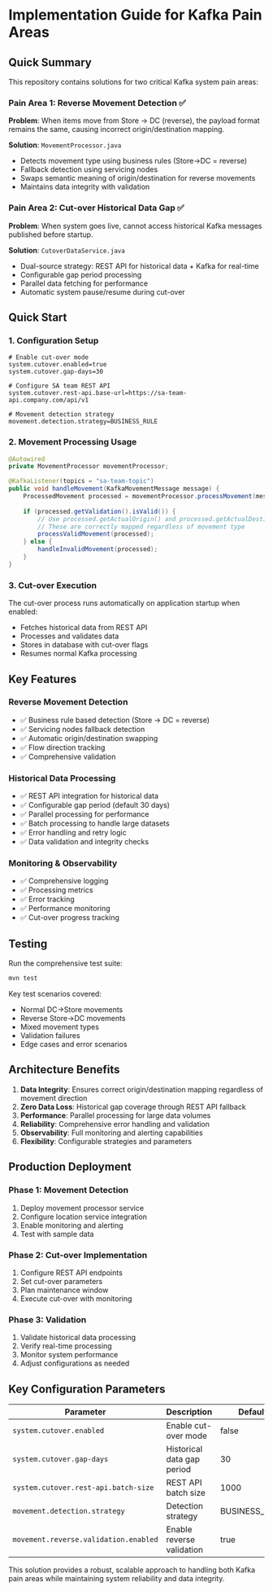 # Implementation Guide for Kafka Pain Areas

## Quick Summary

This repository contains solutions for two critical Kafka system pain areas:

### Pain Area 1: Reverse Movement Detection ✅
**Problem**: When items move from Store → DC (reverse), the payload format remains the same, causing incorrect origin/destination mapping.

**Solution**: `MovementProcessor.java`
- Detects movement type using business rules (Store→DC = reverse)
- Fallback detection using servicing nodes
- Swaps semantic meaning of origin/destination for reverse movements
- Maintains data integrity with validation

### Pain Area 2: Cut-over Historical Data Gap ✅
**Problem**: When system goes live, cannot access historical Kafka messages published before startup.

**Solution**: `CutoverDataService.java`
- Dual-source strategy: REST API for historical data + Kafka for real-time
- Configurable gap period processing
- Parallel data fetching for performance
- Automatic system pause/resume during cut-over

## Quick Start

### 1. Configuration Setup
```properties
# Enable cut-over mode
system.cutover.enabled=true
system.cutover.gap-days=30

# Configure SA team REST API
system.cutover.rest-api.base-url=https://sa-team-api.company.com/api/v1

# Movement detection strategy
movement.detection.strategy=BUSINESS_RULE
```

### 2. Movement Processing Usage
```java
@Autowired
private MovementProcessor movementProcessor;

@KafkaListener(topics = "sa-team-topic")
public void handleMovement(KafkaMovementMessage message) {
    ProcessedMovement processed = movementProcessor.processMovement(message);
    
    if (processed.getValidation().isValid()) {
        // Use processed.getActualOrigin() and processed.getActualDestination()
        // These are correctly mapped regardless of movement type
        processValidMovement(processed);
    } else {
        handleInvalidMovement(processed);
    }
}
```

### 3. Cut-over Execution
The cut-over process runs automatically on application startup when enabled:
- Fetches historical data from REST API
- Processes and validates data
- Stores in database with cut-over flags
- Resumes normal Kafka processing

## Key Features

### Reverse Movement Detection
- ✅ Business rule based detection (Store → DC = reverse)
- ✅ Servicing nodes fallback detection
- ✅ Automatic origin/destination swapping
- ✅ Flow direction tracking
- ✅ Comprehensive validation

### Historical Data Processing
- ✅ REST API integration for historical data
- ✅ Configurable gap period (default 30 days)
- ✅ Parallel processing for performance
- ✅ Batch processing to handle large datasets
- ✅ Error handling and retry logic
- ✅ Data validation and integrity checks

### Monitoring & Observability
- ✅ Comprehensive logging
- ✅ Processing metrics
- ✅ Error tracking
- ✅ Performance monitoring
- ✅ Cut-over progress tracking

## Testing

Run the comprehensive test suite:
```bash
mvn test
```

Key test scenarios covered:
- Normal DC→Store movements
- Reverse Store→DC movements
- Mixed movement types
- Validation failures
- Edge cases and error scenarios

## Architecture Benefits

1. **Data Integrity**: Ensures correct origin/destination mapping regardless of movement direction
2. **Zero Data Loss**: Historical gap coverage through REST API fallback
3. **Performance**: Parallel processing for large data volumes
4. **Reliability**: Comprehensive error handling and validation
5. **Observability**: Full monitoring and alerting capabilities
6. **Flexibility**: Configurable strategies and parameters

## Production Deployment

### Phase 1: Movement Detection
1. Deploy movement processor service
2. Configure location service integration
3. Enable monitoring and alerting
4. Test with sample data

### Phase 2: Cut-over Implementation  
1. Configure REST API endpoints
2. Set cut-over parameters
3. Plan maintenance window
4. Execute cut-over with monitoring

### Phase 3: Validation
1. Validate historical data processing
2. Verify real-time processing
3. Monitor system performance
4. Adjust configurations as needed

## Key Configuration Parameters

| Parameter | Description | Default |
|-----------|-------------|---------|
| `system.cutover.enabled` | Enable cut-over mode | false |
| `system.cutover.gap-days` | Historical data gap period | 30 |
| `system.cutover.rest-api.batch-size` | REST API batch size | 1000 |
| `movement.detection.strategy` | Detection strategy | BUSINESS_RULE |
| `movement.reverse.validation.enabled` | Enable reverse validation | true |

This solution provides a robust, scalable approach to handling both Kafka pain areas while maintaining system reliability and data integrity.